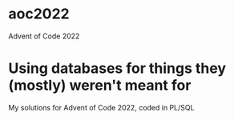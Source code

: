 # aoc2022
Advent of Code 2022

# Using databases for things they (mostly) weren't meant for

My solutions for Advent of Code 2022, coded in PL/SQL
